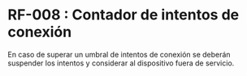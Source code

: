 # RF-008 : Contador de intentos de conexión


En caso de superar un umbral de intentos de conexión se deberán suspender los intentos y considerar al dispositivo fuera de servicio.